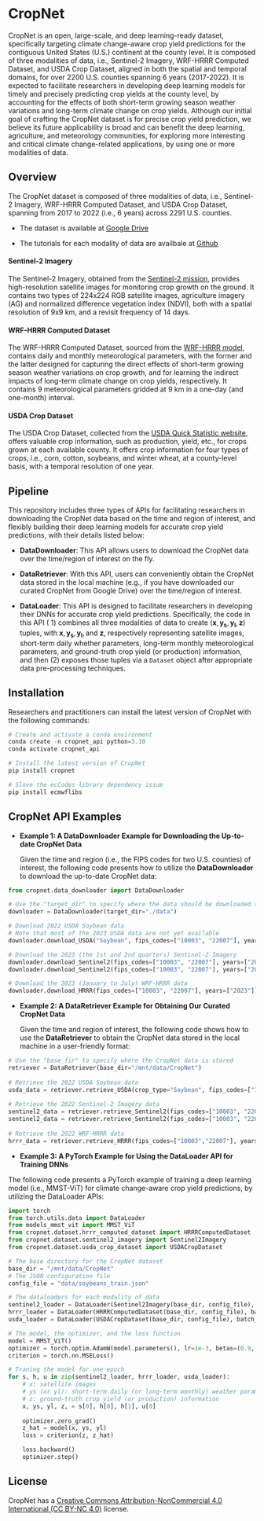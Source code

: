# CropNet

CropNet is an open, large-scale, and deep learning-ready dataset, specifically targeting climate change-aware crop yield predictions for the contiguous United States (U.S.) continent at the county level. It is composed of three modalities of data, i.e., Sentinel-2 Imagery, WRF-HRRR Computed Dataset, and USDA Crop Dataset, aligned in both the spatial and temporal domains, for over 2200 U.S. counties spanning 6 years (2017-2022). It is expected to facilitate researchers in developing deep learning models for timely and precisely predicting crop yields at the county level, by accounting for the effects of both short-term growing season weather variations and long-term climate change on crop yields. Although our initial goal of crafting the CropNet dataset is for precise crop yield prediction, we believe its future applicability is broad and can benefit the deep learning, agriculture, and meteorology communities, for exploring more interesting and critical climate change-related applications, by using one or more modalities of data.



## Overview

The CropNet dataset is composed of three modalities of data, i.e., Sentinel-2 Imagery, WRF-HRRR Computed Dataset, and USDA Crop Dataset, spanning from 2017 to 2022 (i.e., 6 years) across 2291 U.S. counties. 

- The dataset is available at [Google Drive](https://drive.google.com/drive/folders/1Js98GAxf1LeAUTxP1JMZZIrKvyJStDgz)

- The tutorials for each modality of data are availbale at [Github](https://anonymous.4open.science/r/CropNet)

  

#### Sentinel-2 Imagery

The Sentinel-2 Imagery, obtained from the [Sentinel-2 mission](https://sentinel.esa.int/web/sentinel/missions/sentinel-2), provides high-resolution satellite images for monitoring crop growth on the ground. It contains two types of 224x224 RGB satellite images, agriculture imagery (AG) and normalized difference vegetation index (NDVI), both with a spatial resolution of 9x9 km, and a revisit frequency of 14 days. 

#### WRF-HRRR Computed Dataset

The WRF-HRRR Computed Dataset, sourced from the [WRF-HRRR model](https://home.chpc.utah.edu/~u0553130/Brian_Blaylock/hrrr_FAQ.html), contains daily and monthly meteorological parameters, with the former and the latter designed for capturing the direct effects of short-term growing season weather variations on crop growth, and for learning the indirect impacts of long-term climate change on crop yields, respectively. It contains 9 meteorological parameters gridded at 9 km in a one-day (and one-month) interval.

#### USDA Crop Dataset

The USDA Crop Dataset, collected from the [USDA Quick Statistic website](https://quickstats.nass.usda.gov/), offers valuable crop information, such as production, yield, etc., for crops grown at each available county. It offers crop information for four types of crops, i.e., corn, cotton, soybeans, and winter wheat, at a county-level basis, with a temporal resolution of one year.



## Pipeline

This repository includes three types of APIs for facilitating researchers in downloading the CropNet data based on the time and region of interest, and flexibly building their deep learning models for accurate crop yield predictions, with their details listed below:

- **DataDownloader**: This API allows users to download the CropNet data over the time/region of interest on the fly.

- **DataRetriever**: With this API, users can conveniently obtain the CropNet data stored in the local machine (e.g., if you have downloaded our curated CropNet from Google Drive) over the time/region of interest.

- **DataLoader**: This API is designed to facilitate researchers in developing their DNNs for accurate crop yield predictions. Specifically, the code in this API ( 1) combines all three modalities of data to create $(\mathbf{x}, \mathbf{y_{s}}, \mathbf{y_{l}}, \mathbf{z})$ tuples, with $\mathbf{x}, \mathbf{y_{s}}, \mathbf{y_{l}}, \text{and}~ \mathbf{z}$, respectively representing satellite images, short-term daily whether parameters, long-term monthly meteorological parameters, and ground-truth crop yield (or production) information, and then (2) exposes those tuples via a `Dataset` object after appropriate data pre-processing techniques. 



## Installation

Researchers and practitioners can install the latest version of CropNet with the following commands:

```python
# Create and activate a conda environment
conda create -n cropnet_api python=3.10
conda activate cropnet_api

# Install the latest version of CropNet
pip install cropnet

# Slove the ecCodes library dependency issue
pip install ecmwflibs
```


## CropNet API Examples

- **Example 1: A DataDownloader Example for Downloading the Up-to-date CropNet Data**

  Given the time and region (i.e., the FIPS codes for two U.S. counties) of interest, the following code presents how to utilize the **DataDownloader** to download the up-to-date CropNet data:

```python
from cropnet.data_downloader import DataDownloader

# Use the "target_dir" to specify where the data should be downloaded to
downloader = DataDownloader(target_dir="./data")

# Download 2022 USDA Soybean data
# Note that most of the 2023 USDA data are not yet available
downloader.download_USDA("Soybean", fips_codes=["10003", "22007"], years=["2022"])

# Download the 2023 (the 1st and 2nd quarters) Sentinel-2 Imagery
downloader.download_Sentinel2(fips_codes=["10003", "22007"], years=["2023"], image_type="AG")
downloader.download_Sentinel2(fips_codes=["10003", "22007"], years=["2023"], image_type="NDVI")

# Download the 2023 (January to July) WRF-HRRR data
downloader.download_HRRR(fips_codes=["10003", "22007"], years=["2023"])
```



- **Example 2: A DataRetriever Example for Obtaining Our Curated CropNet Data**

  Given the time and region of interest, the following code shows how to use the **DataRetriever** to obtain the CropNet data stored in the local machine in a user-friendly format:

```python
# Use the "base_fir" to specify where the CropNet data is stored
retriever = DataRetriever(base_dir="/mnt/data/CropNet")
   
# Retrieve the 2022 USDA Soybean data
usda_data = retriever.retrieve_USDA(crop_type="Soybean", fips_codes=["10003", "22007"], years=["2022"])
   
# Retrieve the 2022 Sentinel-2 Imagery data
sentinel2_data = retriever.retrieve_Sentinel2(fips_codes=["10003", "22007"], years=["2022"], image_type="AG")
sentinel2_data = retriever.retrieve_Sentinel2(fips_codes=["10003", "22007"], years=["2022"], image_type="NDVI")
   
# Retrieve the 2022 WRF-HRRR data
hrrr_data = retriever.retrieve_HRRR(fips_codes=["10003","22007"], years=["2022"])
```



- **Example 3: A PyTorch Example for Using the DataLoader API for Training DNNs** 

The following code presents a PyTorch example of training a deep learning model (i.e., MMST-ViT) for climate change-aware crop yield predictions, by utilizing the DataLoader  APIs:

```python
import torch
from torch.utils.data import DataLoader
from models_mmst_vit import MMST_ViT
from cropnet.dataset.hrrr_computed_dataset import HRRRComputedDataset
from cropnet.dataset.sentinel2_imagery import Sentinel2Imagery
from cropnet.dataset.usda_crop_dataset import USDACropDataset

# The base directory for the CropNet dataset
base_dir = "/mnt/data/CropNet"
# The JSON configuration file
config_file = "data/soybeans_train.json"

# The dataloaders for each modality of data
sentinel2_loader = DataLoader(Sentinel2Imagery(base_dir, config_file), batch_size=1)
hrrr_loader = DataLoader(HRRRComputedDataset(base_dir, config_file), batch_size=1)
usda_loader = DataLoader(USDACropDataset(base_dir, config_file), batch_size=1)

# The model, the optimizer, and the loss function
model = MMST_ViT()
optimizer = torch.optim.AdamW(model.parameters(), lr=1e-3, betas=(0.9, 0.999))
criterion = torch.nn.MSELoss()

# Traning the model for one epoch
for s, h, u in zip(sentinel2_loader, hrrr_loader, usda_loader):
    # x: satellite images
    # ys (or yl): short-term daily (or long-term monthly) weather parameters
    # z: ground-truth crop yield (or production) information
    x, ys, yl, z, = s[0], h[0], h[1], u[0]
    
    optimizer.zero_grad()
    z_hat = model(x, ys, yl)
    loss = criterion(z, z_hat)

    loss.backward()
    optimizer.step()
```



## License

CropNet has a [Creative Commons Attribution-NonCommercial 4.0 International (CC BY-NC 4.0)](https://creativecommons.org/licenses/by-nc/4.0/) license.
